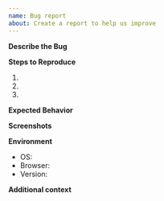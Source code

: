 ```yaml
---
name: Bug report
about: Create a report to help us improve
---
```


**Describe the Bug**
<!-- Required, provide a clear and concise description of what the bug is. -->

**Steps to Reproduce**
<!--- Required, provide a link to a live example, -->
<!--- or an unambiguous set of steps to reproduce this bug. -->
1.
2.
3.

**Expected Behavior**
<!--- Required, describe what was expected to happen. -->

**Screenshots**
<!--- Optional, if applicable, add screenshots to help explain your problem. -->

**Environment**
<!--- Required, please complete the following information: -->
- OS: <!-- e.g. iOS, Windows 10, Windows 8.1, Windows 7 or Linux  -->
- Browser: <!-- e.g. Chrome, Firefox, Opera, Edge, etc... -->
- Version: <!-- e.g. 80.0.334.4 (64-bit) -->
  <!-- You can get the version by visiting about:support on Firefox or chrome://help on most browsers -->

**Additional context**
<!-- Add any other context about the problem here. -->
